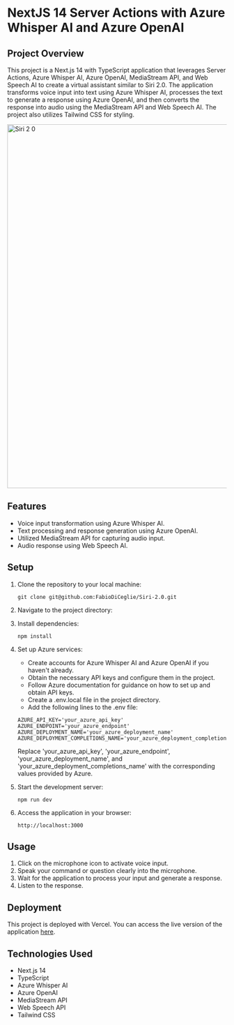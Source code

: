 # NextJS 14 Server Actions with Azure Whisper AI and Azure OpenAI

## Project Overview

This project is a Next.js 14 with TypeScript application that leverages Server Actions, Azure Whisper AI, Azure OpenAI, MediaStream API, and Web Speech AI to create a virtual assistant similar to Siri 2.0. The application transforms voice input into text using Azure Whisper AI, processes the text to generate a response using Azure OpenAI, and then converts the response into audio using the MediaStream API and Web Speech AI. The project also utilizes Tailwind CSS for styling.

<img width="835" alt="Siri 2 0" src="https://github.com/FabioDiCeglie/Siri-2.0/assets/93951206/e9e8b369-e1f8-46ee-98ae-2ede48ec325b">

## Features

- Voice input transformation using Azure Whisper AI.
- Text processing and response generation using Azure OpenAI.
- Utilized MediaStream API for capturing audio input.
- Audio response using Web Speech AI.

## Setup

1. Clone the repository to your local machine:

    ```
    git clone git@github.com:FabioDiCeglie/Siri-2.0.git
    ```

2. Navigate to the project directory:

3. Install dependencies:

    ```
    npm install
    ```

4. Set up Azure services:
    - Create accounts for Azure Whisper AI and Azure OpenAI if you haven't already.
    - Obtain the necessary API keys and configure them in the project.
    - Follow Azure documentation for guidance on how to set up and obtain API keys.
    - Create a .env.local file in the project directory.
    - Add the following lines to the .env file:

    ```
    AZURE_API_KEY='your_azure_api_key'
    AZURE_ENDPOINT='your_azure_endpoint'
    AZURE_DEPLOYMENT_NAME='your_azure_deployment_name'
    AZURE_DEPLOYMENT_COMPLETIONS_NAME='your_azure_deployment_completions_name'
    ```

    Replace 'your_azure_api_key', 'your_azure_endpoint', 'your_azure_deployment_name', and 'your_azure_deployment_completions_name' with the corresponding values provided by Azure.

5. Start the development server:

    ```
    npm run dev
    ```

6. Access the application in your browser:

    ```
    http://localhost:3000
    ```

## Usage

1. Click on the microphone icon to activate voice input.
2. Speak your command or question clearly into the microphone.
3. Wait for the application to process your input and generate a response.
4. Listen to the response.

## Deployment

This project is deployed with Vercel. You can access the live version of the application [here](https://siri-ai-six.vercel.app/).

## Technologies Used

- Next.js 14
- TypeScript
- Azure Whisper AI
- Azure OpenAI
- MediaStream API
- Web Speech API
- Tailwind CSS